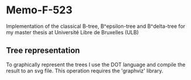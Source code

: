 # Memo-F-523
Implementation of the classical B-tree, B^epsilon-tree and B^delta-tree for my master thesis at Université Libre de Bruxelles (ULB)

## Tree representation
To graphically represent the trees I use the DOT language and compile the result to an svg file. This operation requires the 'graphviz' library.
